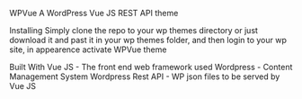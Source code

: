 WPVue
A WordPress Vue JS REST API theme

Installing
Simply clone the repo to your wp themes directory or just download it and past it in your wp themes folder, and then login to your wp site, in appearence activate WPVue theme

Built With
Vue JS - The front end web framework used
Wordpress - Content Management System
Wordpress Rest API - WP json files to be served by Vue JS
